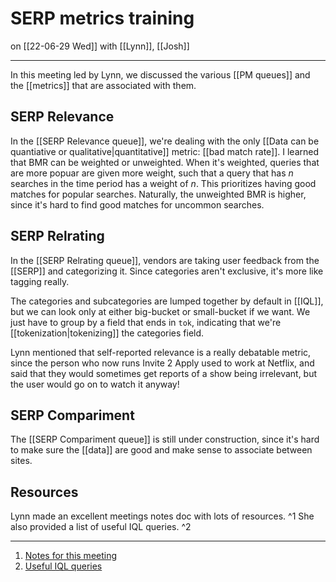 # SERP metrics training
on [[22-06-29 Wed]]
with [[Lynn]], [[Josh]]

---
In this meeting led by Lynn, we discussed the various [[PM queues]] and the [[metrics]] that are associated with them. 
 
## SERP Relevance
In the [[SERP Relevance queue]], we're dealing with the only [[Data can be quantiative or qualitative|quantitative]] metric: [[bad match rate]]. I learned that BMR can be weighted or unweighted. When it's weighted, queries that are more popuar are given more weight, such that a query that has $n$ searches in the time period has a weight of $n$. This prioritizes having good matches for popular searches. Naturally, the unweighted BMR is higher, since it's hard to find good matches for uncommon searches.

## SERP Relrating
In the [[SERP Relrating queue]], vendors are taking user feedback from the [[SERP]] and categorizing it. Since categories aren't exclusive, it's more like tagging really. 

The categories and subcategories are lumped together by default in [[IQL]], but we can look only at either big-bucket or small-bucket if we want. We just have to group by a field that ends in `tok`, indicating that we're [[tokenization|tokenizing]] the categories field.

Lynn mentioned that self-reported relevance is a really debatable metric, since the person who now runs Invite 2 Apply used to work at Netflix, and said that they would sometimes get reports of a show being irrelevant, but the user would go on to watch it anyway!

## SERP Compariment
The [[SERP Compariment queue]] is still under construction, since it's hard to make sure the [[data]] are good and make sense to associate between sites. 

## Resources
Lynn made an excellent meetings notes doc with lots of resources. ^1
She also provided a list of useful IQL queries. ^2

---
1. [Notes for this meeting](https://docs.google.com/document/d/1borIvtpOCDjNRAhkG78Q2GnfNkNxLEPMZrJJoMzqauo/edit)
2. [Useful IQL queries](https://docs.google.com/document/d/1Ze9g60WJ-aATSOIt7sJ27MCfwB1ZdVxePgTpsljfn8w/edit)